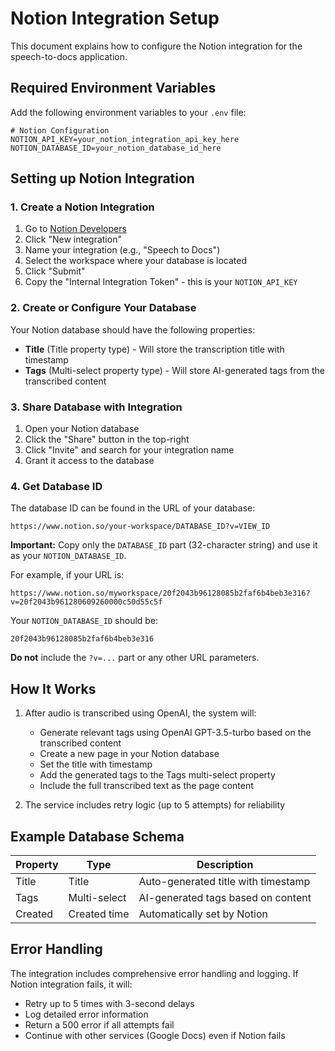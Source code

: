 # Notion Integration Setup

This document explains how to configure the Notion integration for the speech-to-docs application.

## Required Environment Variables

Add the following environment variables to your `.env` file:

```env
# Notion Configuration
NOTION_API_KEY=your_notion_integration_api_key_here
NOTION_DATABASE_ID=your_notion_database_id_here
```

## Setting up Notion Integration

### 1. Create a Notion Integration

1. Go to [Notion Developers](https://www.notion.so/my-integrations)
2. Click "New integration"
3. Name your integration (e.g., "Speech to Docs")
4. Select the workspace where your database is located
5. Click "Submit"
6. Copy the "Internal Integration Token" - this is your `NOTION_API_KEY`

### 2. Create or Configure Your Database

Your Notion database should have the following properties:

- **Title** (Title property type) - Will store the transcription title with timestamp
- **Tags** (Multi-select property type) - Will store AI-generated tags from the transcribed content

### 3. Share Database with Integration

1. Open your Notion database
2. Click the "Share" button in the top-right
3. Click "Invite" and search for your integration name
4. Grant it access to the database

### 4. Get Database ID

The database ID can be found in the URL of your database:
```
https://www.notion.so/your-workspace/DATABASE_ID?v=VIEW_ID
```

**Important:** Copy only the `DATABASE_ID` part (32-character string) and use it as your `NOTION_DATABASE_ID`. 

For example, if your URL is:
```
https://www.notion.so/myworkspace/20f2043b96128085b2faf6b4beb3e316?v=20f2043b961280609260000c50d55c5f
```

Your `NOTION_DATABASE_ID` should be:
```
20f2043b96128085b2faf6b4beb3e316
```

**Do not** include the `?v=...` part or any other URL parameters.

## How It Works

1. After audio is transcribed using OpenAI, the system will:
   - Generate relevant tags using OpenAI GPT-3.5-turbo based on the transcribed content
   - Create a new page in your Notion database
   - Set the title with timestamp
   - Add the generated tags to the Tags multi-select property
   - Include the full transcribed text as the page content

2. The service includes retry logic (up to 5 attempts) for reliability

## Example Database Schema

| Property | Type | Description |
|----------|------|-------------|
| Title | Title | Auto-generated title with timestamp |
| Tags | Multi-select | AI-generated tags based on content |
| Created | Created time | Automatically set by Notion |

## Error Handling

The integration includes comprehensive error handling and logging. If Notion integration fails, it will:
- Retry up to 5 times with 3-second delays
- Log detailed error information
- Return a 500 error if all attempts fail
- Continue with other services (Google Docs) even if Notion fails 